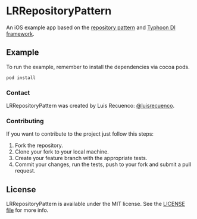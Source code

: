 LRRepositoryPattern
===================

An iOS example app based on the [repository pattern](http://martinfowler.com/eaaCatalog/repository.html) and [Typhoon DI framework](https://github.com/typhoon-framework/Typhoon).

## Example

To run the example, remember to install the dependencies via cocoa pods.

```
pod install
```

### Contact

LRRepositoryPattern was created by Luis Recuenco: [@luisrecuenco](https://twitter.com/luisrecuenco).

### Contributing

If you want to contribute to the project just follow this steps:

1. Fork the repository.
2. Clone your fork to your local machine.
3. Create your feature branch with the appropriate tests.
4. Commit your changes, run the tests, push to your fork and submit a pull request.

## License

LRRepositoryPattern is available under the MIT license. See the [LICENSE file](https://github.com/luisrecuenco/LRRepositoryPattern/blob/master/LICENSE) for more info.
